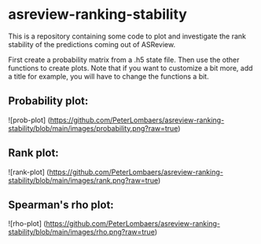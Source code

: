 # asreview-ranking-stability

This is a repository containing some code to plot and investigate the rank stability of the predictions coming out of
ASReview.

First create a probability matrix from a .h5 state file. Then use the other functions to create plots. Note that if you
want to customize a bit more, add a title for example, you will have to change the functions a bit.

## Probability plot:
![prob-plot] (https://github.com/PeterLombaers/asreview-ranking-stability/blob/main/images/probability.png?raw=true)

## Rank plot:
![rank-plot] (https://github.com/PeterLombaers/asreview-ranking-stability/blob/main/images/rank.png?raw=true)

## Spearman's rho plot:
![rho-plot] (https://github.com/PeterLombaers/asreview-ranking-stability/blob/main/images/rho.png?raw=true)
